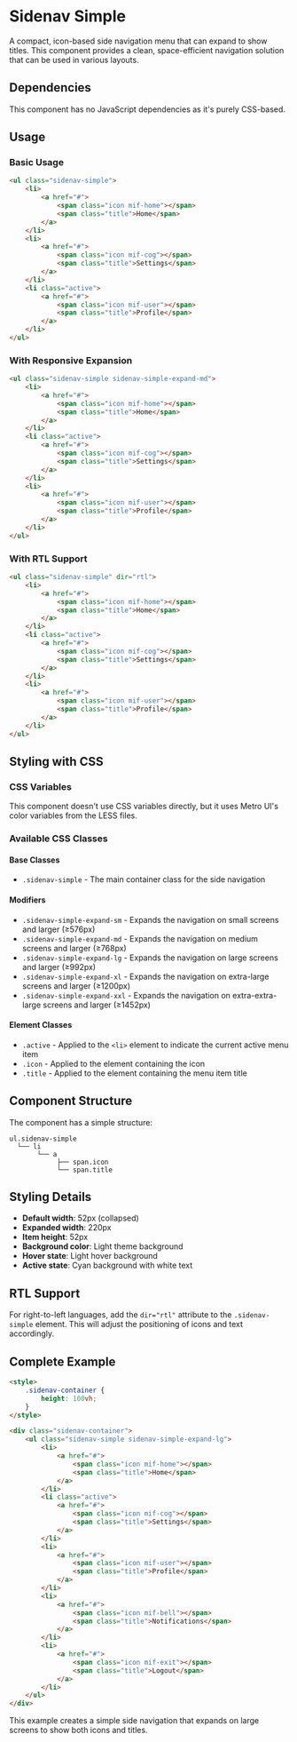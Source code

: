 # Sidenav Simple

A compact, icon-based side navigation menu that can expand to show titles. This component provides a clean, space-efficient navigation solution that can be used in various layouts.

## Dependencies

This component has no JavaScript dependencies as it's purely CSS-based.

## Usage

### Basic Usage

```html
<ul class="sidenav-simple">
    <li>
        <a href="#">
            <span class="icon mif-home"></span>
            <span class="title">Home</span>
        </a>
    </li>
    <li>
        <a href="#">
            <span class="icon mif-cog"></span>
            <span class="title">Settings</span>
        </a>
    </li>
    <li class="active">
        <a href="#">
            <span class="icon mif-user"></span>
            <span class="title">Profile</span>
        </a>
    </li>
</ul>
```

### With Responsive Expansion

```html
<ul class="sidenav-simple sidenav-simple-expand-md">
    <li>
        <a href="#">
            <span class="icon mif-home"></span>
            <span class="title">Home</span>
        </a>
    </li>
    <li class="active">
        <a href="#">
            <span class="icon mif-cog"></span>
            <span class="title">Settings</span>
        </a>
    </li>
    <li>
        <a href="#">
            <span class="icon mif-user"></span>
            <span class="title">Profile</span>
        </a>
    </li>
</ul>
```

### With RTL Support

```html
<ul class="sidenav-simple" dir="rtl">
    <li>
        <a href="#">
            <span class="icon mif-home"></span>
            <span class="title">Home</span>
        </a>
    </li>
    <li class="active">
        <a href="#">
            <span class="icon mif-cog"></span>
            <span class="title">Settings</span>
        </a>
    </li>
    <li>
        <a href="#">
            <span class="icon mif-user"></span>
            <span class="title">Profile</span>
        </a>
    </li>
</ul>
```

## Styling with CSS

### CSS Variables

This component doesn't use CSS variables directly, but it uses Metro UI's color variables from the LESS files.

### Available CSS Classes

#### Base Classes
- `.sidenav-simple` - The main container class for the side navigation

#### Modifiers
- `.sidenav-simple-expand-sm` - Expands the navigation on small screens and larger (≥576px)
- `.sidenav-simple-expand-md` - Expands the navigation on medium screens and larger (≥768px)
- `.sidenav-simple-expand-lg` - Expands the navigation on large screens and larger (≥992px)
- `.sidenav-simple-expand-xl` - Expands the navigation on extra-large screens and larger (≥1200px)
- `.sidenav-simple-expand-xxl` - Expands the navigation on extra-extra-large screens and larger (≥1452px)

#### Element Classes
- `.active` - Applied to the `<li>` element to indicate the current active menu item
- `.icon` - Applied to the element containing the icon
- `.title` - Applied to the element containing the menu item title

## Component Structure

The component has a simple structure:

```
ul.sidenav-simple
  └── li
       └── a
            ├── span.icon
            └── span.title
```

## Styling Details

- **Default width**: 52px (collapsed)
- **Expanded width**: 220px
- **Item height**: 52px
- **Background color**: Light theme background
- **Hover state**: Light hover background
- **Active state**: Cyan background with white text

## RTL Support

For right-to-left languages, add the `dir="rtl"` attribute to the `.sidenav-simple` element. This will adjust the positioning of icons and text accordingly.

## Complete Example

```html
<style>
    .sidenav-container {
        height: 100vh;
    }
</style>

<div class="sidenav-container">
    <ul class="sidenav-simple sidenav-simple-expand-lg">
        <li>
            <a href="#">
                <span class="icon mif-home"></span>
                <span class="title">Home</span>
            </a>
        </li>
        <li class="active">
            <a href="#">
                <span class="icon mif-cog"></span>
                <span class="title">Settings</span>
            </a>
        </li>
        <li>
            <a href="#">
                <span class="icon mif-user"></span>
                <span class="title">Profile</span>
            </a>
        </li>
        <li>
            <a href="#">
                <span class="icon mif-bell"></span>
                <span class="title">Notifications</span>
            </a>
        </li>
        <li>
            <a href="#">
                <span class="icon mif-exit"></span>
                <span class="title">Logout</span>
            </a>
        </li>
    </ul>
</div>
```

This example creates a simple side navigation that expands on large screens to show both icons and titles.
